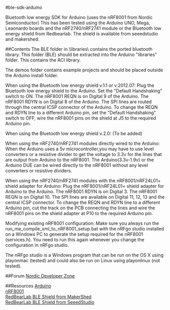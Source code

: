 #ble-sdk-arduino

Bluetooth low energy SDK for Arduino (uses the nRF8001 from Nordic Semiconductor)
This has been tested using the Arduino UNO, Mega, Leaonardo boards and the nRF2740/nRF2741 module or the Bluetooth low energy shield from Redbearlab. The shield is available from seeedstudio and makershed.

##Contents
The BLE folder in \libraries\ contains the ported bluetooth library. This folder (BLE) should be extracted into the Arduino "libraries" folder. This contains the ACI library. 

The demos folder contains example projects and should be placed outside the Arduino install folder.

When using the Bluetooth low energy shield v.1.1 or v.2012.07:
Plug the Bluetooth low energy shield to the Arduino. Set the "Default Handshaking" switch to ON.
The nRF8001 REQN is on Digital 9 of the Arduino. The nRF8001 RDYN is on Digital 8 of the Arduino.
The SPI lines are routed through the central ICSP connector of the Arduino.
To change the REQN and RDYN line to a different Arduino pin, set the "Default Handshaking" switch to OFF, wire the nRF8001 pins on the shield at J5 to the required Arduino pin.

When using the Bluetooth low energy shield v.2.0:
(To be added)

When using the nRF2740/nRF2741 modules directly wired to the Arduino:
When the Arduino uses a 5v microcontroller,you may have to use level converters or a resistive divider to get the voltage to 3.3v for the lines that are output from Arduino to the nRF8001.
The Arduino(3.3v-1.9v) or the Arduino DUE can be wired directly to the nRF8001 without any level converters or resistive dividers.

When using the nRF2740/nRF2741 modules with the nRF8001/nRF24L01+ shield adapter for Arduino:
Plug the nRF8001/nRF24L01+ shield adapter for Arduino to the Arduino.
The nRF8001 RDYN is on Digital 3. The nRF8001 REQN is on Digital 10.
The SPI lines are available on Digital 11, 12, 13 and the central ICSP connector.
To change the REQN and RDYN line to a different Arduino pin, cut the track on the PCB connecting the lines and wire the nRF8001 pins on the shield adapter at P10 to the required Arduino pin.


Modifying existing nRF8001 configuration:
Make sure you always run the run_me_compile_xml_to_nRF8001_setup.bat with the nRFgo studio installed on a Windows PC to generate the setup required for the nRF8001 (services.h). You need to run this again whenever you change the configuration in nRFgo studio.

The nRFgo studio is a Windows program that can be run on the OS X using playonmac (tested) and could also be run on Linux using playonlinux (not tested).

##Forum
[Nordic Developer Zone](http://devzone.nordicsemi.com/ "Go to nordic developer zone")

##Resources
[Arduino](http://arduino.cc/ "Go to Arduino.cc")  
[nRF8001](https://www.nordicsemi.com/eng/Products/Bluetooth-R-low-energy/nRF8001 "Go to product")  
[RedBearLab BLE Shield from MakerShed](http://www.makershed.com/Bluetooth_Low_Energy_BLE_Shield_for_Arduino_p/mkrbl1.htm "Go to product")  
[RedBearLab BLE Shield from SeeedStudio](http://www.seeedstudio.com/depot/bluetooth-40-low-energy-ble-shield-p-1255.html "Go to product")  
